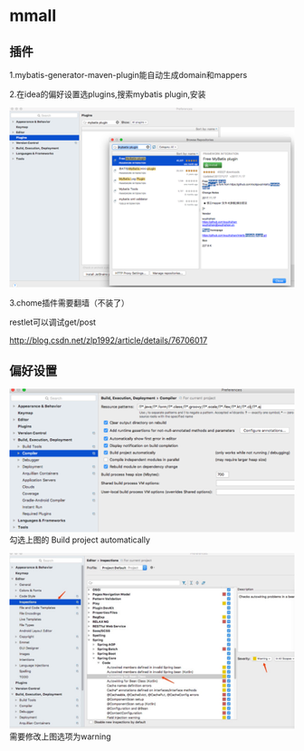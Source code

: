 # mmall


## 插件
1.mybatis-generator-maven-plugin能自动生成domain和mappers

2.在idea的偏好设置选plugins,搜索mybatis plugin,安装

![Image text](./images/1.png)

3.chome插件需要翻墙（不装了）

restlet可以调试get/post

http://blog.csdn.net/zlp1992/article/details/76706017






## 偏好设置
![Image text](./images/2.png)
勾选上图的 Build project automatically


![Image text](./images/3.jpeg)
需要修改上图选项为warning